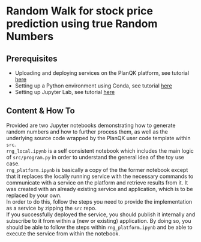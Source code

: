 # Random Walk for stock price prediction using true Random Numbers

## Prerequisites

- Uploading and deploying services on the PlanQK platform, see tutorial [here](https://docs.platform.planqk.de/quickstart.html)
- Setting up a Python environment using Conda, see tutorial [here](https://docs.conda.io/projects/conda/en/latest/user-guide/getting-started.html)
- Setting up Jupyter Lab, see tutorial [here](https://jupyterlab.readthedocs.io/en/stable/getting_started/installation.html)

## Content & How To

Provided are two Jupyter notebooks demonstrating how to generate random numbers and how to further process them, as well as the underlying source code wrapped by the PlanQK user code template within `src`.  
`rng_local.ipynb` is a self consistent notebook which includes the main logic of `src/program.py` in order to understand the general idea of the toy use case.  
`rng_platform.ipynb` is basically a copy of the the former notebook except that it replaces the locally running service with the necessary commands to communicate with a service on the platform and retrieve results from it.
It was created with an already existing service and application, which is to be replaced by your own.  
In order to do this, follow the steps you need to provide the implementation as a service by zipping the `src` repo.  
If you successfully deployed the service, you should publish it internally and subscribe to it from within a (new or existing) application. By doing so, you should be able to follow the steps within `rng_platform.ipynb` and be able to execute the service from within the notebook.
